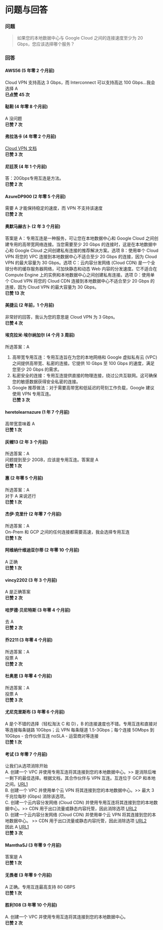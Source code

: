 # 问题与回答

### 问题

> 如果您的本地数据中心与 Google Cloud 之间的连接速度至少为 20 Gbps，您应该选择哪个服务？

### 回答

#### AWS56 (5 年零 2 个月前)  
Cloud VPN 支持高达 3 Gbps，而 Interconnect 可以支持高达 100 Gbps...我会选择 A  
**已点赞 45 次**

#### 鞑靼 (4 年零 8 个月前)  
A 没问题  
**已赞 7 次**

#### 弗拉洛卡 (4 年零 2 个月前)
[Cloud VPN 文档](https://cloud.google.com/network-connectivity/docs/vpn/concepts/overview#network-bandwidth)  
**已赞 3 次**

#### 尼廷茨 (4 年 1 个月前)  
答：20Gbps专用互连是方法。  
**已赞 2 次**

#### AzureDP900 (2 年零 5 个月前)  
需要 A 才能保持稳定的速度，而 VPN 不支持该速度  
**已赞 2 次**

#### 奥默马赫古卜 (2 年 3 个月前)  
答案是 A：专用互连是一种服务，可让您在本地数据中心和 Google Cloud 之间创建专用的高带宽网络连接。当您需要至少 20 Gbps 的连接时，这是在本地数据中心和 Google Cloud 之间创建私有连接的推荐解决方案。选项 B：使用单个 Cloud VPN 将您的 VPC 连接到本地数据中心不适合至少 20 Gbps 的连接，因为 Cloud VPN 的最大容量为 30 Gbps。选项 C：云内容分发网络 (Cloud CDN) 是一个全球分布的缓存服务器网络，可加快静态和动态 Web 内容的分发速度。它不适合在 Compute Engine 上的实例和本地数据中心之间创建私有连接。选项 D：使用单个 Cloud VPN 将您的 Cloud CDN 连接到本地数据中心不适合至少 20 Gbps 的连接，因为 Cloud VPN 的最大容量为 30 Gbps。  
**已赞 13 次**

#### 美捷云 (2 年前，1 个月前)  
非常好的回答，我认为您的意思是 Cloud VPN 为 3 Gbps。  
**已赞 4 次**

#### 埃克拉米·埃尔纳加尔 (4 个月 3 周前)  
所选答案：A    
1. 高带宽专用互连：专用互连旨在为您的本地网络和 Google 虚拟私有云 (VPC) 之间提供高带宽、私密的连接。它提供 10 Gbps 至 100 Gbps 的速度，满足您至少 20 Gbps 的需求。    
2. 私密安全的连接：专用互连提供直接的物理连接，绕过公共互联网。这可确保您的敏感数据获得安全私密的连接。    
3. Google 推荐做法：对于需要高带宽和低延迟的苛刻工作负载，Google 建议使用 VPN 专用互连。  
**已赞 3 次**

#### heretolearnazure (1 年 7 个月前)  
高带宽意味着 A  
**已赞 1 次**

#### 灰帽13 (2 年 3 个月前)  
所选答案：A    
问题提到至少 20GB，应该是专用互连。答案是 A  
**已赞 1 次**

#### 惠 (2 年零 5 个月前)  
所选答案：A    
对于 A 来说还行  
**已赞 1 次**

#### 杰伊·克里什 (2 年零 7 个月前)  
所选答案：A    
On-Prem 和 GCP 之间的任何连接都需要高速，我会选择专用互连  
**已赞 1 次**

#### 阿维纳什维迪亚尔蒂 (2 年零 10 个月前)  
A 正确  
**已赞 1 次**

#### vincy2202 (3 年 3 个月前)  
A 是正确答案  
**已赞 2 次**

#### 哈罗德·贝尼特斯 (3 年零 4 个月前)  
去 A  
**已赞 2 次**

#### 乔2211 (3 年零 4 个月前)  
所选答案：A    
投票 A  
**已赞 2 次**

#### 杜奥恩 (3 年零 4 个月前)  
所选答案：A    
投票 A  
**已赞 3 次**

#### 尤尼克里斯布 (3 年零 6 个月前)  
A 是个不错的选择（轻松淘汰 C 和 D），B 的连接速度也不错。专用互连和直接对等连接每条链路 10Gbps；云 VPN 每条隧道 1.5-3Gbps；每个连接 50Mbps 到 10Gbps - 合作伙伴互连 noSLA - 运营商对等连接  
**已赞 1 次**

#### 考试 (3 年零 7 个月前)  
让我们从选项消除开始    
A. 创建一个 VPC 并使用专用互连将其连接到您的本地数据中心。>> 是消除后唯一剩下的最佳选择。根据文档，其合作伙伴与 VPN 互连。互连位于 GCP 和本地之间。[URL1](https://cloud.google.com/network-connectivity/docs/interconnect/concepts/overview)    
B. 创建一个 VPC 并使用单个云 VPN 将其连接到您的本地数据中心。>> 最大 3 千兆位每秒 (Gbps) 消除该选项。    
C. 创建一个云内容分发网络 (Cloud CDN) 并使用专用互连将其连接到您的本地数据中心。>> CDN 用于出口流量或静态内容托管，因此消除选项 [URL2](https://cloud.google.com/network-connectivity/docs/cdn-interconnect)    
D. 创建一个云内容分发网络 (Cloud CDN) 并使用单个云 VPN 将其连接到您的本地数据中心。 >> CDN 用于出口流量或静态内容托管，因此消除选项 [URL2](https://cloud.google.com/network-connectivity/docs/cdn-interconnect)    
因此 A [URL1](https://cloud.google.com/network-connectivity/docs/interconnect/concepts/overview)  
**已赞 3 次**

#### MamthaSJ (3 年零 9 个月前)  
答案是 A  
**已赞 1 次**

#### 无畏者 (3 年零 9 个月前)  
A 正确。专用互连最高支持 80 GBPS  
**已赞 1 次**

#### 胜利108 (3 年零 10 个月前)  
A. 创建一个 VPC 并使用专用互连将其连接到您的本地数据中心。  
**已赞 2 次**
